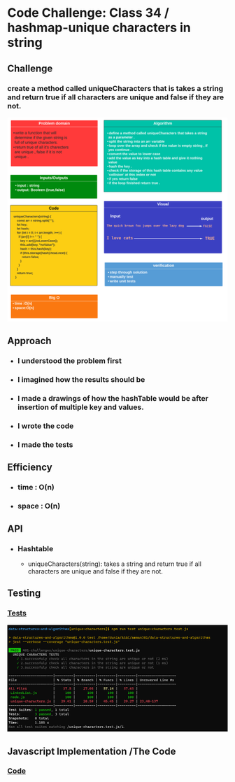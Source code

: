 # Code Challenge: Class 34 / hashmap-unique characters in string



## Challenge

### create a method called uniqueCharacters that is takes a string and return true if all characters are unique and false if they are not.




![img](/401-challenges/unique-characters/challenge34-whiteboard.png)



## Approach

* ### I understood the problem first
* ### I imagined how the results should be
* ### I made a drawings of how the hashTable would be after insertion of multiple key and values.
* ### I wrote the code
* ### I made the tests

## Efficiency

* ### time : O(n) 
* ### space : O(n) 


## API

* ### Hashtable

  -  uniqueCharacters(string): takes a string and return true if all characters are unique and false if they are not.


## Testing

### [Tests](https://github.com/Duniaalkilany/data-structures-and-algorithms/tree/main/401-challenges/unique-characters/unique-characters.test.js)

![img](/401-challenges/unique-characters/challenge34-test.png)




## Javascript Implementation /The Code 

### [Code](https://github.com/Duniaalkilany/data-structures-and-algorithms/tree/main/401-challenges/unique-characters/unique-characters.js)

